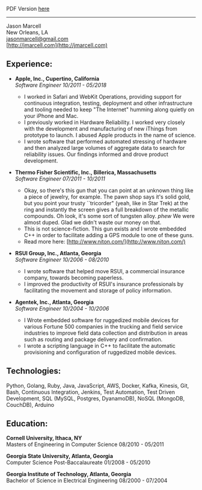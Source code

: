 PDF Version [here](https://github.com/jasmarc/Resume/blob/master/resume.pdf?raw=true)  

----------

Jason Marcell  
New Orleans, LA  
[jasonmarcell@gmail.com](mailto:jasonmarcell@gmail.com)  
[http://jmarcell.com](http://jmarcell.com)  

Experience:
-----------
- **Apple, Inc., Cupertino, California**  
*Software Engineer 10/2011 - 05/2018*
  - I worked in Safari and WebKit Operations, providing support for continuous integration, testing, deployment and other infrastructure and tooling needed to keep "The Internet" humming along quietly on your iPhone and Mac.
  - I previously worked in Hardware Reliability. I worked very closely with the development and manufacturing of new iThings from prototype to launch. I abused Apple products in the name of science.
  - I wrote software that performed automated stressing of hardware and then analyzed large volumes of aggregate data to search for reliability issues. Our findings informed and drove product development.

- **Thermo Fisher Scientific, Inc., Billerica, Massachusetts**  
*Software Engineer 07/2011 - 10/2011*
  - Okay, so there's this gun that you can point at an unknown thing like a piece of jewelry, for example. The pawn shop says it's solid gold, but you point your trusty ``tricorder" (yeah, like in Star Trek) at the ring and instantly the screen gives a full breakdown of the metallic compounds. Oh look, it's some sort of tungsten alloy. *phew* We were almost duped. Glad we didn't waste our money on that.
  - This is not science-fiction. This gun exists and I wrote embedded C++ in order to facilitate adding a GPS module to one of these guns.
  - Read more here: [http://www.niton.com/](http://www.niton.com/)

- **RSUI Group, Inc., Atlanta, Georgia**  
*Software Engineer 10/2006 - 08/2010*
  - I wrote software that helped move RSUI, a commercial insurance company, towards becoming paperless.
  - I improved the productivity of RSUI's insurance professionals by facilitating the movement and storage of policy information.

- **Agentek, Inc., Atlanta, Georgia**  
*Software Engineer 10/2004 - 10/2006*
  - I Wrote embedded software for ruggedized mobile devices for various Fortune 500 companies in the trucking and field service industries to improve field data collection and distribution in areas such as routing and package delivery and confirmation.
  - I wrote a scripting language in C++ to facilitate the automatic provisioning and configuration of ruggedized mobile devices.

Technologies:
-------------
Python, Golang, Ruby, Java, JavaScript, AWS, Docker, Kafka, Kinesis, Git, Bash, Continuous Integration, Jenkins, Test Automation, Test Driven Development, SQL (MySQL, Postgres, DyanamoDB), NoSQL (MongoDB, CouchDB), Arduino

Education:
----------
**Cornell University, Ithaca, NY**  
Masters of Engineering in Computer Science 08/2010 - 05/2011

**Georgia State University, Atlanta, Georgia**  
Computer Science Post-Baccalaureate 01/2008 - 05/2010

**Georgia Institute of Technology, Atlanta, Georgia**  
Bachelor of Science in Electrical Engineering 08/2000 - 07/2004